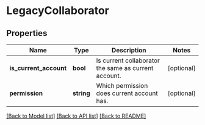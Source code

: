 # LegacyCollaborator

## Properties
Name | Type | Description | Notes
------------ | ------------- | ------------- | -------------
**is_current_account** | **bool** | Is current collaborator the same as current account. | [optional] 
**permission** | **string** | Which permission does current account has. | [optional] 

[[Back to Model list]](../README.md#documentation-for-models) [[Back to API list]](../README.md#documentation-for-api-endpoints) [[Back to README]](../README.md)


